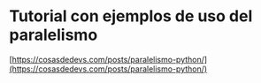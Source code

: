 # Tutorial con ejemplos de uso del paralelismo

[https://cosasdedevs.com/posts/paralelismo-python/](https://cosasdedevs.com/posts/paralelismo-python/)
